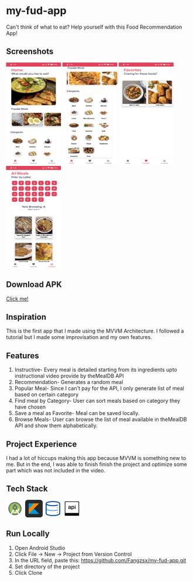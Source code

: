 # my-fud-app 
Can't think of what to eat? Help yourself with this Food Recommendation App!
## Screenshots
<img src="https://github.com/Fangzsx/my-fud-app/blob/master/app/src/main/assets/Screenshot_20220508-193140_my-fud-app.png?raw=true" width="150" height="280"> <img 
src="https://github.com/Fangzsx/my-fud-app/blob/master/app/src/main/assets/Screenshot_20220508-193204_my-fud-app.png?raw=true" width="150" height="280"> <img
src="https://github.com/Fangzsx/my-fud-app/blob/master/app/src/main/assets/Screenshot_20220508-193209_my-fud-app.png?raw=true" width="150" height="280"> <img 
src="https://github.com/Fangzsx/my-fud-app/blob/master/app/src/main/assets/Screenshot_20220508-193212_my-fud-app.png?raw=true" width="150" height="280">


## Download APK
[Click me!](https://github.com/Fangzsx/my-fud-app/raw/master/app/release/release/app-release.apk)


## Inspiration
This is the first app that I made using the MVVM Architecture. I followed a tutorial but I made some improvisation and my own features.

## Features
1. Instructive- Every meal is detailed starting from its ingredients upto instructional video provide by theMealDB API
2. Recommendation- Generates a random meal
3. Popular Meal- Since I can't pay for the API, I only generate list of meal based on certain category
4. Find meal by Category- User can sort meals based on category they have chosen
5. Save a meal as Favorite- Meal can be saved locally.
6. Browse Meals- User can browse the list of meal available in theMealDB API and show them alphabetically.


## Project Experience
I had a lot of hiccups making this app because MVVM is something new to me. But in the end, I was able to finish finish the project and optimize some part which was not included in the video.

## Tech Stack
<img src="https://github.com/Fangzsx/my-fud-app/blob/master/app/src/main/assets/android-studio.png?raw=true" width="48" height="48" title ="Android Studio">  <img 
src="https://github.com/Fangzsx/my-fud-app/blob/master/app/src/main/assets/kotlin.png?raw=true" width="48" height="48" title ="Kotlin">  <img 
src="https://github.com/Fangzsx/my-fud-app/blob/master/app/src/main/assets/database.png?raw=true" width="48" height="48" title ="ROOM Database">  <img 
src="https://github.com/Fangzsx/my-fud-app/blob/master/app/src/main/assets/api.png?raw=true" width="48" height="48" title ="REST-API">

## Run Locally
1. Open Android Studio
2. Click File -> New -> Project from Version Control 
3. In the URL field, paste this: https://github.com/Fangzsx/my-fud-app.git
4. Set directory of the project
5. Click Clone
